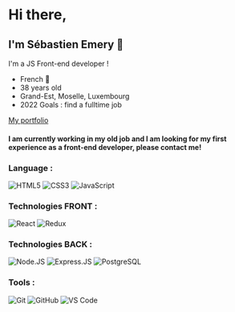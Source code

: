 # Hi there,
## I'm Sébastien Emery 👋

I'm a JS Front-end developer !
- French 🥖 
- 38 years old
- Grand-Est, Moselle, Luxembourg
- 2022 Goals : find a fulltime job


[My portfolio](https://portfolio-sebastien-emery.vercel.app/)

#### I am currently working in my old job and I am looking for my first experience as a front-end developer, please contact me!

### Language :
![HTML5](https://img.shields.io/badge/-HTML5-E34F26?style=plastic&logo=html5&logoColor=white)
![CSS3](https://img.shields.io/badge/-CSS3-1572B6?style=plastic&logo=css3)
![JavaScript](https://img.shields.io/badge/-JavaScript-black?style=plastic&logo=javascript)

### Technologies FRONT :
![React](https://img.shields.io/badge/-React-3b2e5a?style=plastic&logo=react)
![Redux](https://img.shields.io/badge/-Redux-3b2e5a?style=plastic&logo=redux)

### Technologies BACK :
![Node.JS](https://img.shields.io/badge/-Node.JS-black?style=plastic&logo=Node.js)
![Express.JS](https://img.shields.io/badge/-Express.JS-c7b198?style=plastic&logo=Express.JS)
![PostgreSQL](https://img.shields.io/badge/-PostgreSQL-336791?style=plastic&logo=postgresql)

### Tools :
![Git](https://img.shields.io/badge/-Git-black?style=plastic&logo=git)
![GitHub](https://img.shields.io/badge/-GitHub-181717?style=plastic&logo=github)
![VS Code](https://img.shields.io/badge/-VS%20Code-007ACC?style=plastic&logo=visual-studio-code)

